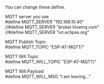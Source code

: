 You can change these define.

MQTT server you use   
#define MQTT_SERVER     "192.168.10.40"   
//#define MQTT_SERVER     "broker.hivemq.com"   
//#define MQTT_SERVER     "iot.eclipse.org"   

MQTT Publish Topic   
#define MQTT_TOPIC      "ESP-AT-MQTT/"

MQTT Will Topic   
#define MQTT_WILL_TOPIC "ESP-AT-MQTT/"

MQTT Will Payload   
#define MQTT_WILL_MSG   "I am leaving..."

